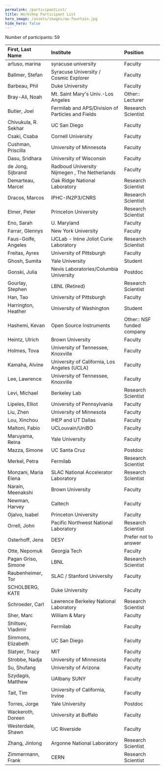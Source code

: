 ```yaml
---
permalink: /participantList/
title: Workshop Participant List
hero_image: /assets/images/uw-fountain.jpg
hide_hero: false
---
```


Number of participants: 59

| First, Last Name | Institute | Position |
| :--- | :--- | :--- |
|	artuso, marina	|	syracuse university	|	Faculty	|
|	Ballmer, Stefan	|	Syracuse University / Cosmic Explorer	|	Faculty	|
|	Barbeau, Phil	|	Duke University	|	Faculty	|
|	Bray-Ali, Noah	|	Mt. Saint Mary's Univ.-Los Angeles	|	Other:: Lecturer	|
|	Butler, Joel	|	Fermilab and APS/Division of Particles and Fields	|	Research Scientist	|
|	Chivukula, R. Sekhar	|	UC San Diego	|	Faculty	|
|	Csaki, Csaba	|	Cornell University	|	Faculty	|
|	Cushman, Priscilla	|	University of Minnesota	|	Faculty	|
|	Dasu, Sridhara	|	University of Wisconsin	|	Faculty	|
|	de Jong, Sijbrand	|	Radboud University Nijmegen , The Netherlands	|	Faculty	|
|	Demarteau, Marcel	|	Oak Ridge National Laboratory	|	Research Scientist	|
|	Dracos, Marcos	|	IPHC-IN2P3/CNRS	|	Research Scientist	|
|	Elmer, Peter	|	Princeton University	|	Research Scientist	|
|	Eno, Sarah	|	U. Maryland	|	Faculty	|
|	Farrar, Glennys	|	New York University	|	Faculty	|
|	Faus-Golfe, Angeles	|	IJCLab - Irène Joliot Curie Laboratory	|	Research Scientist	|
|	Freitas, Ayres	|	University of Pittsburgh	|	Faculty	|
|	Ghosh, Sumita	|	Yale University	|	Student	|
|	Gonski, Julia	|	Nevis Laboratories/Columbia University	|	Postdoc	|
|	Gourlay, Stephen	|	LBNL (Retired)	|	Research Scientist	|
|	Han, Tao	|	University of Pittsburgh	|	Faculty	|
|	Harrington, Heather	|	University of Washington	|	Student	|
|	Hashemi, Kevan	|	Open Source Instruments	|	Other:: NSF funded company	|
|	Heintz, Ulrich	|	Brown University	|	Faculty	|
|	Holmes, Tova	|	University of Tennessee, Knoxville	|	Faculty	|
|	Kamaha, Alvine	|	University of California, Los Angeles (UCLA)	|	Faculty	|
|	Lee, Lawrence	|	University of Tennessee, Knoxville	|	Faculty	|
|	Levi, Michael	|	Berkeley Lab	|	Research Scientist	|
|	Lipeles, Elliot	|	University of Pennsylvania	|	Faculty	|
|	Liu, Zhen	|	University of Minnesota	|	Faculty	|
|	Lou, Xinchou	|	IHEP and UT Dallas	|	Faculty	|
|	Maltoni, Fabio	|	UCLouvain/UniBO	|	Faculty	|
|	Maruyama, Reina	|	Yale University	|	Faculty	|
|	Mazza, Simone	|	UC Santa Cruz	|	Postdoc	|
|	Merkel, Petra	|	Fermilab	|	Research Scientist	|
|	Monzani, Maria Elena	|	SLAC National Accelerator Laboratory	|	Research Scientist	|
|	Narain, Meenakshi	|	Brown University	|	Faculty	|
|	Newman, Harvey	|	Caltech	|	Faculty	|
|	Ojalvo, Isabel	|	Princeton University	|	Faculty	|
|	Orrell, John	|	Pacific Northwest National Laboratory	|	Research Scientist	|
|	Osterhoff, Jens	|	DESY	|	Prefer not to answer	|
|	Otte, Nepomuk	|	Georgia Tech	|	Faculty	|
|	Pagan Griso, Simone	|	LBNL	|	Research Scientist	|
|	Raubenheimer, Tor	|	SLAC / Stanford University	|	Faculty	|
|	SCHOLBERG, KATE	|	Duke University	|	Faculty	|
|	Schroeder, Carl	|	Lawrence Berkeley National Laboratory	|	Research Scientist	|
|	Sher, Marc	|	William & Mary	|	Faculty	|
|	Shiltsev, Vladimir	|	Fermilab	|	Faculty	|
|	Simmons, Elizabeth	|	UC San Diego	|	Faculty	|
|	Slatyer, Tracy	|	MIT	|	Faculty	|
|	Strobbe, Nadja	|	University of Minnesota	|	Faculty	|
|	Su, Shufang	|	University of Arizona	|	Faculty	|
|	Szydagis, Matthew	|	UAlbany SUNY	|	Faculty	|
|	Tait, Tim	|	University of California, Irvine	|	Faculty	|
|	Torres, Jorge	|	Yale University	|	Postdoc	|
|	Wackeroth, Doreen	|	University at Buffalo	|	Faculty	|
|	Westerdale, Shawn	|	UC Riverside	|	Faculty	|
|	Zhang, Jinlong	|	Argonne National Laboratory	|	Research Scientist	|
|	Zimmermann, Frank	|	CERN	|	Research Scientist	|

